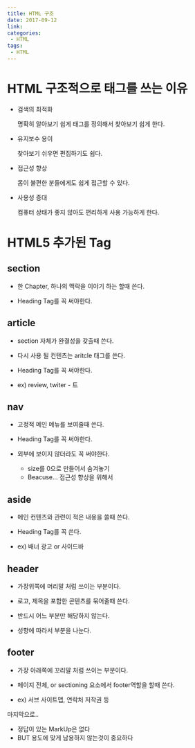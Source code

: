 ```yaml
---
title: HTML 구조
date: 2017-09-12 
link: 
categories:
 - HTML
tags:
 - HTML
---
```


# HTML 구조적으로 태그를 쓰는 이유

* 검색의 최적화

    명확히 알아보기 쉽게 태그를 정의해서 찾아보기 쉽게 한다.

* 유지보수 용이

    찾아보기 쉬우면 편집하기도 쉽다.

* 접근성 향상

    몸이 불편한 분들에게도 쉽게 접근할 수 있다.

* 사용성 증대

   컴퓨터 상태가 좋지 않아도 편리하게 사용 가능하게 한다.



# HTML5 추가된 Tag

## section

* 한 Chapter, 하나의 맥락을 이야기 하는 할때 쓴다.

* Heading Tag를 꼭 써야한다.



## article

* section 자체가 완결성을 갖출때 쓴다.

* 다시 사용 될 컨텐츠는 aritcle 태그를 쓴다.

* Heading Tag를 꼭 써야한다.

* ex) review, twiter - 트


## nav

* 고정적 메인 메뉴를 보여줄때 쓴다.

* Heading Tag를 꼭 써야한다.

* 외부에 보이지 않더라도 꼭 써야한다.
    * size를 0으로 만들어서 숨겨놓기
    * Beacuse... 접근성 향상을 위해서


## aside

* 메인 컨텐츠와 관련이 적은 내용을 쓸때 쓴다.

* Heading Tag를 꼭 쓴다.

* ex) 배너 광고 or 사이드바


## header

* 가장위쪽에 머리말 처럼 쓰이는 부분이다.

* 로고, 제목을 포함한 콘텐츠를 묶어줄때 쓴다.

* 반드시 어느 부분만 해당하지 않는다.

* 성향에 따라서 부분을 나눈다.


## footer

* 가장 아래쪽에 꼬리말 처럼 쓰이는 부분이다.

* 페이지 전체, or sectioning 요소에서 footer역할을 할때 쓴다.

* ex) 서브 사이트맵, 연락처 저작권 등




마지막으로..

* 정답이 있는 MarkUp은 없다
* BUT 용도에 맞게 남용하지 않는것이 중요하다